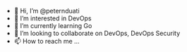 - 👋 Hi, I’m @peternduati
- 👀 I’m interested in DevOps
- 🌱 I’m currently learning Go
- 💞️ I’m looking to collaborate on DevOps, DevOps Security
- 📫 How to reach me ...

<!---
peternduati/peternduati is a ✨ special ✨ repository because its `README.md` (this file) appears on your GitHub profile.
You can click the Preview link to take a look at your changes.
--->
